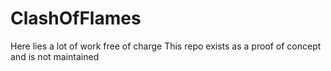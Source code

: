 # ClashOfFlames
Here lies a lot of work free of charge
This repo exists as a proof of concept and is not maintained
